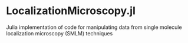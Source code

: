 # LocalizationMicroscopy.jl
Julia implementation of code for manipulating data from single molecule localization microscopy (SMLM) techniques
